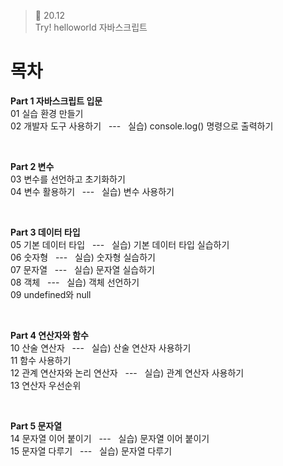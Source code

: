 ﻿> 👑  20.12<br>
> Try! helloworld 자바스크립트

# 목차

**Part 1 자바스크립트 입문**<br>
01 실습 환경 만들기<br>
02 개발자 도구 사용하기 &nbsp; --- &nbsp; 실습) console.log() 명령으로 출력하기<br>

<br>

**Part 2 변수**<br>
03 변수를 선언하고 초기화하기<br>
04 변수 활용하기 &nbsp; --- &nbsp; 실습) 변수 사용하기<br>
  
<br>

**Part 3 데이터 타입**<br>
05 기본 데이터 타입 &nbsp; --- &nbsp; 실습) 기본 데이터 타입 실습하기<br>
06 숫자형 &nbsp; --- &nbsp; 실습) 숫자형 실습하기<br>
07 문자열 &nbsp; --- &nbsp; 실습) 문자열 실습하기<br>
08 객체  &nbsp; --- &nbsp;  실습) 객체 선언하기<br>
09 undefined와 null<br>

<br>

**Part 4 연산자와 함수**<br>
10 산술 연산자 &nbsp; --- &nbsp; 실습) 산술 연산자 사용하기<br>
11 함수 사용하기 <br>
12 관계 연산자와 논리 연산자 &nbsp; --- &nbsp; 실습) 관계 연산자 사용하기<br>
13 연산자 우선순위 <br>

<br>

**Part 5 문자열**<br>
14 문자열 이어 붙이기 &nbsp; --- &nbsp; 실습) 문자열 이어 붙이기<br>
15 문자열 다루기 &nbsp; --- &nbsp; 실습) 문자열 다루기<br>